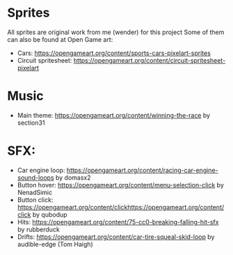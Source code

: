 # Sprites
All sprites are original work from me (wender) for this project
Some of them can also be found at Open Game art:
- Cars: https://opengameart.org/content/sports-cars-pixelart-sprites
- Circuit spritesheet: https://opengameart.org/content/circuit-spritesheet-pixelart
# Music
- Main theme: https://opengameart.org/content/winning-the-race by section31 
# SFX:
- Car engine loop: https://opengameart.org/content/racing-car-engine-sound-loops by domasx2
- Button hover: https://opengameart.org/content/menu-selection-click by NenadSimic
- Button click: https://opengameart.org/content/clickhttps://opengameart.org/content/click by qubodup
- Hits: https://opengameart.org/content/75-cc0-breaking-falling-hit-sfx by rubberduck
- Drifts: https://opengameart.org/content/car-tire-squeal-skid-loop by audible-edge (Tom Haigh)

